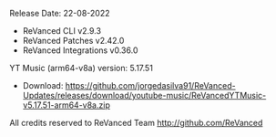 Release Date: 22-08-2022
  
- ReVanced CLI v2.9.3  
- ReVanced Patches v2.42.0  
- ReVanced Integrations v0.36.0  

YT Music (arm64-v8a) version: 5.17.51  
- Download: https://github.com/jorgedasilva91/ReVanced-Updates/releases/download/youtube-music/ReVancedYTMusic-v5.17.51-arm64-v8a.zip  

All credits reserved to ReVanced Team
http://github.com/ReVanced  
